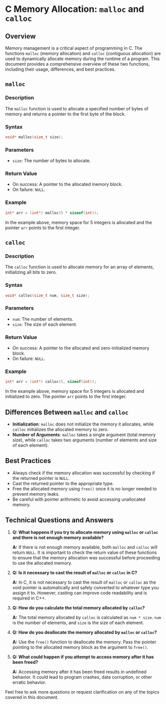 # C Memory Allocation: `malloc` and `calloc`

## Overview

Memory management is a critical aspect of programming in C. The functions `malloc` (memory allocation) and `calloc` (contiguous allocation) are used to dynamically allocate memory during the runtime of a program. This document provides a comprehensive overview of these two functions, including their usage, differences, and best practices.

## `malloc`

### Description

The `malloc` function is used to allocate a specified number of bytes of memory and returns a pointer to the first byte of the block.

### Syntax

```c
void* malloc(size_t size);
```

### Parameters

- `size`: The number of bytes to allocate.

### Return Value

- On success: A pointer to the allocated memory block.
- On failure: `NULL`.

### Example

```c
int* arr = (int*) malloc(5 * sizeof(int));
```

In the example above, memory space for 5 integers is allocated and the pointer `arr` points to the first integer.

## `calloc`

### Description

The `calloc` function is used to allocate memory for an array of elements, initializing all bits to zero.

### Syntax

```c
void* calloc(size_t num, size_t size);
```

### Parameters

- `num`: The number of elements.
- `size`: The size of each element.

### Return Value

- On success: A pointer to the allocated and zero-initialized memory block.
- On failure: `NULL`.

### Example

```c
int* arr = (int*) calloc(5, sizeof(int));
```

In the example above, memory space for 5 integers is allocated and initialized to zero. The pointer `arr` points to the first integer.

## Differences Between `malloc` and `calloc`

- **Initialization**: `malloc` does not initialize the memory it allocates, while `calloc` initializes the allocated memory to zero.
- **Number of Arguments**: `malloc` takes a single argument (total memory size), while `calloc` takes two arguments (number of elements and size of each element).

## Best Practices

- Always check if the memory allocation was successful by checking if the returned pointer is `NULL`.
- Cast the returned pointer to the appropriate type.
- Free the allocated memory using `free()` once it is no longer needed to prevent memory leaks.
- Be careful with pointer arithmetic to avoid accessing unallocated memory.

## Technical Questions and Answers

1. **Q: What happens if you try to allocate memory using `malloc` or `calloc` and there is not enough memory available?**
   
   **A:** If there is not enough memory available, both `malloc` and `calloc` will return `NULL`. It is important to check the return value of these functions to ensure that the memory allocation was successful before proceeding to use the allocated memory.

2. **Q: Is it necessary to cast the result of `malloc` or `calloc` in C?**
   
   **A:** In C, it is not necessary to cast the result of `malloc` or `calloc` as the void pointer is automatically and safely converted to whatever type you assign it to. However, casting can improve code readability and is required in C++.

3. **Q: How do you calculate the total memory allocated by `calloc`?**
   
   **A:** The total memory allocated by `calloc` is calculated as `num * size`. `num` is the number of elements, and `size` is the size of each element.

4. **Q: How do you deallocate the memory allocated by `malloc` or `calloc`?**
   
   **A:** Use the `free()` function to deallocate the memory. Pass the pointer pointing to the allocated memory block as the argument to `free()`.

5. **Q: What could happen if you attempt to access memory after it has been freed?**
   
   **A:** Accessing memory after it has been freed results in undefined behavior. It could lead to program crashes, data corruption, or other erratic behavior.

Feel free to ask more questions or request clarification on any of the topics covered in this document.